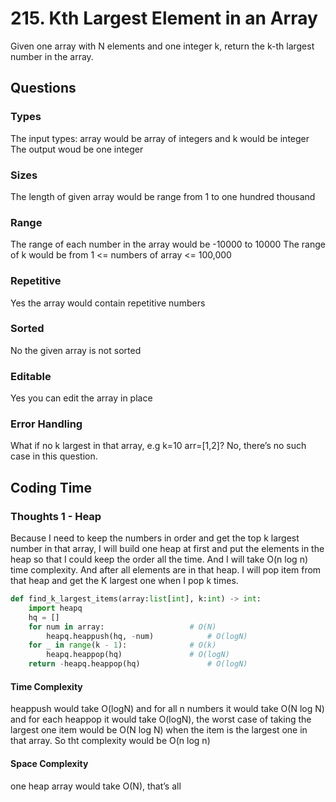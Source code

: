 # 215. Kth Largest Element in an Array
Given one array with N elements and one integer k, return the k-th largest number in the array.
## Questions
### Types
The input types: array would be array of integers and k would be integer
The output woud be one integer
### Sizes
The length of given array would be range from 1 to one hundred thousand 
### Range
The range of each number in the array would be -10000 to 10000
The range of k would be from 1 <=  numbers of array <= 100,000
### Repetitive
Yes the array would contain repetitive numbers
### Sorted
No the given array is not sorted
### Editable
Yes you can edit the array in place
### Error Handling
What if no k largest in that array, e.g k=10 arr=[1,2]? No, there’s no such case in this question.

## Coding Time
### Thoughts 1 - Heap
Because I need to keep the numbers in order and get the top k largest number in that array, I will build one heap at first and put the elements in the heap so that I could keep the order all the time. And I will take O(n log n) time complexity. And after all elements are in that heap. I will pop item from that heap and get the K largest one when I pop k times.

```python
def find_k_largest_items(array:list[int], k:int) -> int:
    import heapq
    hq = []
    for num in array: 					# O(N)
        heapq.heappush(hq, -num) 			# O(logN)
    for _ in range(k - 1):				# O(k)
        heapq.heappop(hq)				# O(logN)
    return -heapq.heappop(hq)				# O(logN)
```
#### Time Complexity
heappush would take O(logN) and for all n numbers it would take O(N log N)
and for each heappop it would take O(logN), the worst case of taking the largest one item would be O(N log N) when the item is the largest one in that array.
So tht complexity would be O(n log n)

#### Space Complexity
one heap array would take O(N), that’s all




